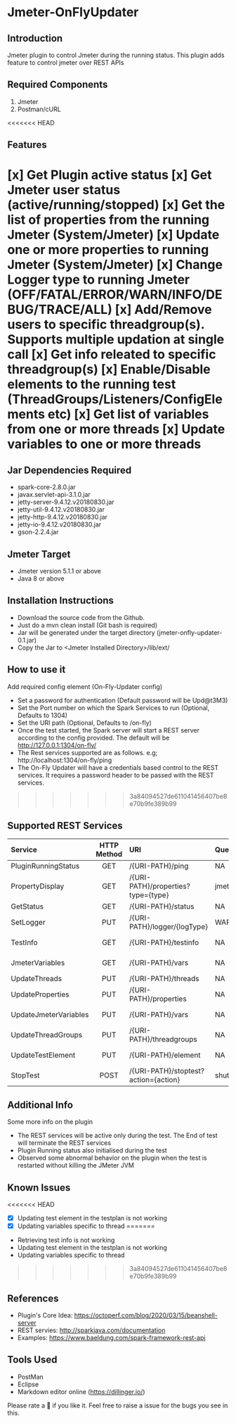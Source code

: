 # Jmeter-OnFlyUpdater

## Introduction
Jmeter plugin to control Jmeter during the running status. This plugin adds feature to control jmeter over REST APIs

## Required Components

1. Jmeter
2. Postman/cURL

<<<<<<< HEAD
## Features

[x] Get Plugin active status
[x] Get Jmeter user status (active/running/stopped)
[x] Get the list of properties from the running Jmeter (System/Jmeter)
[x] Update one or more properties to running Jmeter (System/Jmeter)
[x] Change Logger type to running Jmeter (OFF/FATAL/ERROR/WARN/INFO/DEBUG/TRACE/ALL)
[x] Add/Remove users to specific threadgroup(s). Supports multiple updation at single call
[x] Get info releated to specific threadgroup(s)
[x] Enable/Disable elements to the running test (ThreadGroups/Listeners/ConfigElements etc)
[x] Get list of variables from one or more threads
[x] Update variables to one or more threads
=======
## Jar Dependencies Required

* spark-core-2.8.0.jar
* javax.servlet-api-3.1.0.jar
* jetty-server-9.4.12.v20180830.jar
* jetty-util-9.4.12.v20180830.jar
* jetty-http-9.4.12.v20180830.jar
* jetty-io-9.4.12.v20180830.jar
* gson-2.2.4.jar

## Jmeter Target

* Jmeter version 5.1.1 or above
* Java 8 or above

## Installation Instructions

* Download the source code from the Github.
* Just do a mvn clean install (Git bash is required)
* Jar will be generated under the target directory (jmeter-onfly-updater-0.1.jar)
* Copy the Jar to \<Jmeter Installed Directory\>/lib/ext/

## How to use it
Add required config element (On-Fly-Updater config)

* Set a password for authentication (Default password will be Upd@t3M3)
* Set the Port number on which the Spark Services to run (Optional, Defaults to 1304)
* Set the URI path (Optional, Defaults to /on-fly)
* Once the test started, the Spark server will start a REST server according to the config provided. The default will be http://127.0.0.1:1304/on-fly/
* The Rest services supported are as follows. e.g; http://localhost:1304/on-fly/ping
* The On-Fly Updater will have a credentials based control to the REST services. It requires a password header to be passed with the REST services.
>>>>>>> 3a84094527de611041456407be8e70b9fe389b99

## Supported REST Services

|Service|HTTP Method|URI|QueryParams|ReqBody|Status|
|:---|:---:|:---|:---|:---|:---:|
PluginRunningStatus|GET|/{URI-PATH}/ping|NA||Completed
PropertyDisplay|GET|/{URI-PATH}/properties?type={type}|jmeter/system||Completed
GetStatus|GET|/{URI-PATH}/status|NA||Completed
SetLogger|PUT|/{URI-PATH}/logger/{logType}|WARN/ERROR/DEBUG/OFF||Completed
TestInfo|GET|/{URI-PATH}/testinfo|NA||In Progress
JmeterVariables|GET|/{URI-PATH}/vars|NA||In Progress
UpdateThreads|PUT|/{URI-PATH}/threads|NA||Completed
UpdateProperties|PUT|/{URI-PATH}/properties|NA||Completed
UpdateJmeterVariables|PUT|/{URI-PATH}/vars|NA||In Progress
UpdateThreadGroups|PUT|/{URI-PATH}/threadgroups|NA||In Progress
UpdateTestElement|PUT|/{URI-PATH}/element|NA||In Progress
StopTest|POST|/{URI-PATH}/stoptest?action={action}|shutdown/stop||Completed

## Additional Info
Some more info on the plugin

* The REST services will be active only during the test. The End of test will terminate the REST services
* Plugin Running status also initialised during the test
* Observed some abnormal behavior on the plugin when the test is restarted without killing the JMeter JVM

## Known Issues

<<<<<<< HEAD
- [x] Updating test element in the testplan is not working
- [x] Updating variables specific to thread
=======
* Retrieving test info is not working 
* Updating test element in the testplan is not working
* Updating variables specific to thread
>>>>>>> 3a84094527de611041456407be8e70b9fe389b99

## References

* Plugin's Core Idea: https://octoperf.com/blog/2020/03/15/beanshell-server
* REST servies: http://sparkjava.com/documentation
* Examples: https://www.baeldung.com/spark-framework-rest-api

## Tools Used

* PostMan
* Eclipse
* Markdown editor online (https://dillinger.io/)


Please rate a :star2: if you like it. Feel free to raise a issue for the bugs you see in this. 

